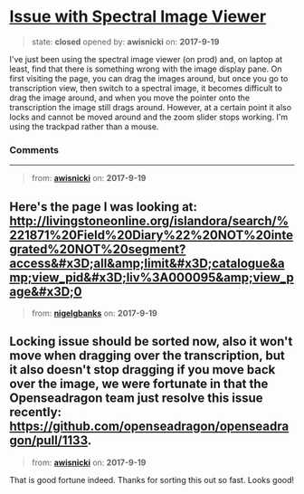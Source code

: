 # [Issue with Spectral Image Viewer](https://github.com/livingstoneonline/livingstoneonline/issues/225)

> state: **closed** opened by: **awisnicki** on: **2017-9-19**

I&#x27;ve just been using the spectral image viewer (on prod) and, on laptop at least, find that there is something wrong with the image display pane. On first visiting the page, you can drag the images around, but once you go to transcription view, then switch to a spectral image, it becomes difficult to drag the image around, and when you move the pointer onto the transcription the image still drags around. However, at a certain point it also locks and cannot be moved around and the zoom slider stops working. I&#x27;m using the trackpad rather than a mouse.

### Comments

---
> from: [**awisnicki**](https://github.com/livingstoneonline/livingstoneonline/issues/225#issuecomment-330603096) on: **2017-9-19**

Here&#x27;s the page I was looking at: http://livingstoneonline.org/islandora/search/%221871%20Field%20Diary%22%20NOT%20integrated%20NOT%20segment?access&#x3D;all&amp;limit&#x3D;catalogue&amp;view_pid&#x3D;liv%3A000095&amp;view_page&#x3D;0
---
> from: [**nigelgbanks**](https://github.com/livingstoneonline/livingstoneonline/issues/225#issuecomment-330620847) on: **2017-9-19**

Locking issue should be sorted now, also it won&#x27;t move when dragging over the transcription, but it also doesn&#x27;t stop dragging if you move back over the image, we were fortunate in that the Openseadragon team just resolve this issue recently: https://github.com/openseadragon/openseadragon/pull/1133.
---
> from: [**awisnicki**](https://github.com/livingstoneonline/livingstoneonline/issues/225#issuecomment-330638210) on: **2017-9-19**

That is good fortune indeed. Thanks for sorting this out so fast. Looks good!

